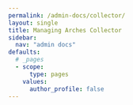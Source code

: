```yaml
---
permalink: /admin-docs/collector/
layout: single
title: Managing Arches Collector
sidebar:
  nav: "admin docs"
defaults:
  # _pages
  - scope:
      type: pages
    values:
      author_profile: false
---
```


